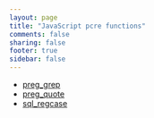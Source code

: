 ```yaml
---
layout: page
title: "JavaScript pcre functions"
comments: false
sharing: false
footer: true
sidebar: false
---
```

<!-- Generated by Rakefile:build -->

 - [preg_grep](/functions/preg_grep)
 - [preg_quote](/functions/preg_quote)
 - [sql_regcase](/functions/sql_regcase)
